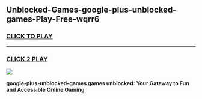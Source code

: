 
## Unblocked-Games-google-plus-unblocked-games-Play-Free-wqrr6
<h3>
<a href="https://premium76.site?title=google-plus-unblocked-games&ref=17A">CLICK TO PLAY</a></h3>
<hr>

<h3>
<a href="https://premium76.site?title=google-plus-unblocked-games&ref=17A">CLICK 2 PLAY</a>
  
</h3>

<a href="https://premium76.site?title=google-plus-unblocked-games&ref=17A"><img src="https://clearcache.store/games.png"></a>


**google-plus-unblocked-games games unblocked: Your Gateway to Fun and Accessible Online Gaming**
